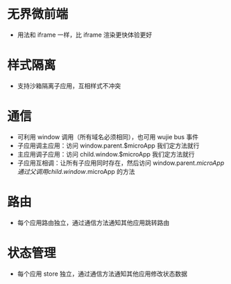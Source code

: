 # 无界微前端
- 用法和 iframe 一样，比 iframe 渲染更快体验更好

# 样式隔离
- 支持沙箱隔离子应用，互相样式不冲突

# 通信
- 可利用 window 调用（所有域名必须相同），也可用 wujie bus 事件
- 子应用调主应用：访问 window.parent.$microApp 我们定方法就行
- 主应用调子应用：访问 child.window.$microApp 我们定方法就行
- 子应用互相调：让所有子应用同时存在，然后访问 window.parent.$microApp 通过父调用 child.window.$microApp 的方法

# 路由
- 每个应用路由独立，通过通信方法通知其他应用跳转路由

# 状态管理
- 每个应用 store 独立，通过通信方法通知其他应用修改状态数据